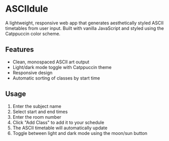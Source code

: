 # ASCIIdule

A lightweight, responsive web app that generates aesthetically styled ASCII timetables from user input. Built with vanilla JavaScript and styled using the Catppuccin color scheme.

## Features

- Clean, monospaced ASCII art output
- Light/dark mode toggle with Catppuccin theme
- Responsive design
- Automatic sorting of classes by start time

## Usage

1. Enter the subject name
2. Select start and end times
3. Enter the room number
4. Click "Add Class" to add it to your schedule
5. The ASCII timetable will automatically update
6. Toggle between light and dark mode using the moon/sun button